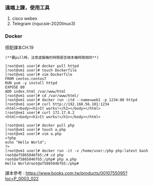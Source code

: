 ### 遠端上課，使用工具
1. cisco webex
2. Telegram (nqucsie-2020linux3)

### Docker
搭配課本CH.19

```shell
(**要pull時，注意虛擬機的時間是否根本機時間相同**)

[root@vm1 user]# docker pull httpd
[root@vm1 user]# touch Dockerfile
[root@vm1 user]# vim Dockerfile
FROM centos:centos7
RUN yum -y install httpd
EXPOSE 80
ADD index.html /var/www/html
[root@vm1 user]# cd /var/www/html/
[root@vm1 user]# docker run -itd --name=web1 -p 1234:80 httpd
[root@vm1 user]# curl http://192.168.56.101:1234
<html><body><h1>It works!</h1></body></html>
[root@vm1 user]# curl 172.17.0.2
<html><body><h1>It works!</h1></body></html>

[root@vm1 user]# docker pull php
[root@vm1 user]# touch a.php
[root@vm1 user]# vim a.php
<?php
echo "Hello World";
?>
[root@vm1 user]# docker run -it -v /home/user:/php php:latest bash
root@af5865046fb5:/# cd php
root@af5865046fb5:/php# php a.php
Hello Worldroot@af5865046fb5:/php#
```

課本參考 : https://www.books.com.tw/products/0010755095?loc=P_0003_022
